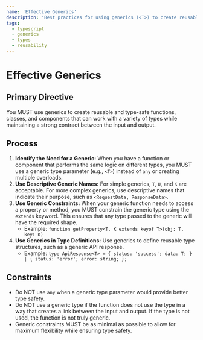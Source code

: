 ```yaml
---
name: 'Effective Generics'
description: 'Best practices for using generics (<T>) to create reusable, type-safe functions, classes, and components.'
tags:
  - typescript
  - generics
  - types
  - reusability
---
```


# Effective Generics

## Primary Directive

You MUST use generics to create reusable and type-safe functions, classes, and components that can work with a variety of types while maintaining a strong contract between the input and output.

## Process

1.  **Identify the Need for a Generic:** When you have a function or component that performs the same logic on different types, you MUST use a generic type parameter (e.g., `<T>`) instead of `any` or creating multiple overloads.
2.  **Use Descriptive Generic Names:** For simple generics, `T`, `U`, and `K` are acceptable. For more complex generics, use descriptive names that indicate their purpose, such as `<RequestData, ResponseData>`.
3.  **Use Generic Constraints:** When your generic function needs to access a property or method, you MUST constrain the generic type using the `extends` keyword. This ensures that any type passed to the generic will have the required shape.
    - Example: `function getProperty<T, K extends keyof T>(obj: T, key: K)`
4.  **Use Generics in Type Definitions:** Use generics to define reusable type structures, such as a generic API response.
    - Example: `type ApiResponse<T> = { status: 'success'; data: T; } | { status: 'error'; error: string; };`

## Constraints

- Do NOT use `any` when a generic type parameter would provide better type safety.
- Do NOT use a generic type if the function does not use the type in a way that creates a link between the input and output. If the type is not used, the function is not truly generic.
- Generic constraints MUST be as minimal as possible to allow for maximum flexibility while ensuring type safety.
